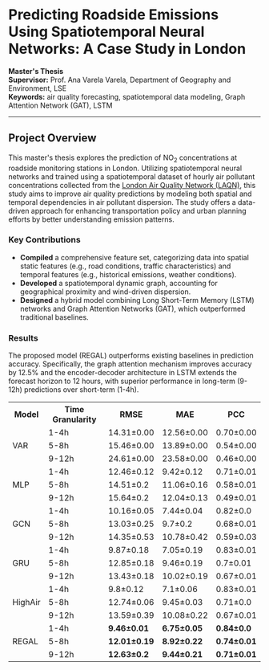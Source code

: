 # Predicting Roadside Emissions Using Spatiotemporal Neural Networks: A Case Study in London

**Master's Thesis**  
**Supervisor:** Prof. Ana Varela Varela, Department of Geography and Environment, LSE  
**Keywords:** air quality forecasting, spatiotemporal data modeling, Graph Attention Network (GAT), LSTM  

---

## Project Overview
This master's thesis explores the prediction of NO<sub>2</sub> concentrations at roadside monitoring stations in London. Utilizing spatiotemporal neural networks and trained using a spatiotemporal dataset of hourly air pollutant concentrations collected from the [London Air Quality Network (LAQN)](https://www.londonair.org.uk/london/asp/publicdetails.asp), this study aims to improve air quality predictions by modeling both spatial and temporal dependencies in air pollutant dispersion. The study offers a data-driven approach for enhancing transportation policy and urban planning efforts by better understanding emission patterns.


### Key Contributions
- **Compiled** a comprehensive feature set, categorizing data into spatial static features (e.g., road conditions, traffic characteristics) and temporal features (e.g., historical emissions, weather conditions).
- **Developed** a spatiotemporal dynamic graph, accounting for geographical proximity and wind-driven dispersion.
- **Designed** a hybrid model combining Long Short-Term Memory (LSTM) networks and Graph Attention Networks (GAT), which outperformed traditional baselines.

### Results   
The proposed model (REGAL) outperforms existing baselines in prediction accuracy. Specifically, the graph attention mechanism improves accuracy by 12.5% and the encoder-decoder architecture in LSTM extends the forecast horizon to 12 hours, with superior performance in long-term (9-12h) predictions over short-term (1-4h).  
<table>
  <tr>
    <th>Model</th>
    <th>Time Granularity</th>
    <th>RMSE</th>
    <th>MAE</th>
    <th>PCC</th>
  </tr>
  <tr>
    <td rowspan="3">VAR</td>
    <td>1-4h</td>
    <td>14.31±0.00</td>
    <td>12.56±0.00</td>
    <td>0.70±0.00</td>
  </tr>
  <tr>
    <td>5-8h</td>
    <td>15.46±0.00</td>
    <td>13.89±0.00</td>
    <td>0.54±0.00</td>
  </tr>
  <tr>
    <td>9-12h</td>
    <td>24.61±0.00</td>
    <td>23.58±0.00</td>
    <td>0.46±0.00</td>
  </tr>
  <tr>
    <td rowspan="3">MLP</td>
    <td>1-4h</td>
    <td>12.46±0.12</td>
    <td>9.42±0.12</td>
    <td>0.71±0.01</td>
  </tr>
  <tr>
    <td>5-8h</td>
    <td>14.51±0.2</td>
    <td>11.06±0.16</td>
    <td>0.58±0.01</td>
  </tr>
  <tr>
    <td>9-12h</td>
    <td>15.64±0.2</td>
    <td>12.04±0.13</td>
    <td>0.49±0.01</td>
  </tr>
  <tr>
    <td rowspan="3">GCN</td>
    <td>1-4h</td>
    <td>10.16±0.05</td>
    <td>7.44±0.04</td>
    <td>0.82±0.0</td>
  </tr>
  <tr>
    <td>5-8h</td>
    <td>13.03±0.25</td>
    <td>9.7±0.2</td>
    <td>0.68±0.01</td>
  </tr>
  <tr>
    <td>9-12h</td>
    <td>14.35±0.53</td>
    <td>10.78±0.42</td>
    <td>0.59±0.03</td>
  </tr>
  <tr>
    <td rowspan="3">GRU</td>
    <td>1-4h</td>
    <td>9.87±0.18</td>
    <td>7.05±0.19</td>
    <td>0.83±0.01</td>
  </tr>
  <tr>
    <td>5-8h</td>
    <td>12.85±0.18</td>
    <td>9.46±0.19</td>
    <td>0.7±0.01</td>
  </tr>
  <tr>
    <td>9-12h</td>
    <td>13.43±0.18</td>
    <td>10.02±0.19</td>
    <td>0.67±0.01</td>
  </tr>
  <tr>
    <td rowspan="3">HighAir</td>
    <td>1-4h</td>
    <td>9.8±0.12</td>
    <td>7.1±0.06</td>
    <td>0.83±0.01</td>
  </tr>
  <tr>
    <td>5-8h</td>
    <td>12.74±0.06</td>
    <td>9.45±0.03</td>
    <td>0.71±0.0</td>
  </tr>
  <tr>
    <td>9-12h</td>
    <td>13.59±0.39</td>
    <td>10.08±0.22</td>
    <td>0.67±0.01</td>
  </tr>
  <tr>
    <td rowspan="3">REGAL</td>
    <td>1-4h</td>
    <td><b>9.46±0.01</b></td>
    <td><b>6.75±0.05</b></td>
    <td><b>0.84±0.0</b></td>
  </tr>
  <tr>
    <td>5-8h</td>
    <td><b>12.01±0.19</b></td>
    <td><b>8.92±0.22</b></td>
    <td><b>0.74±0.01</b></td>
  </tr>
  <tr>
    <td>9-12h</td>
    <td><b>12.63±0.2</b></td>
    <td><b>9.44±0.21</b></td>
    <td><b>0.71±0.01</b></td>
  </tr>
</table>

